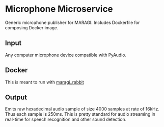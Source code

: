# Microphone Microservice

Generic microphone publisher for MARAGI. Includes Dockerfile for composing Docker image. 

## Input

Any computer microphone device compatible with PyAudio.

## Docker

This is meant to run with [maragi_rabbit](https://hub.docker.com/r/daveshap/maragi_rabbit/)

## Output

Emits raw hexadecimal audio sample of size 4000 samples at rate of 16kHz. Thus each sample is 250ms. This is pretty standard for audio streaming in real-time for speech recognition and other sound detection.